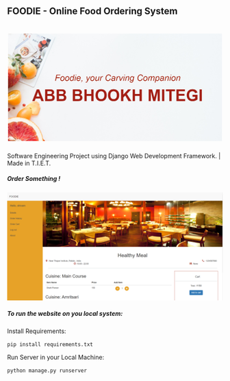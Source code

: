 ## FOODIE - Online Food Ordering System


<h1 align="center">
	<img
		width="500"
		alt="The Lounge"
		src="./images/intro.png">
</h1>

Software Engineering Project using Django Web Development Framework. | Made in T.I.E.T.

##### __Order Something !__

![Screenshot](images/food.png)

##### To run the website on you local system:

Install Requirements:
```
pip install requirements.txt
```

Run Server in your Local Machine:
```
python manage.py runserver
```